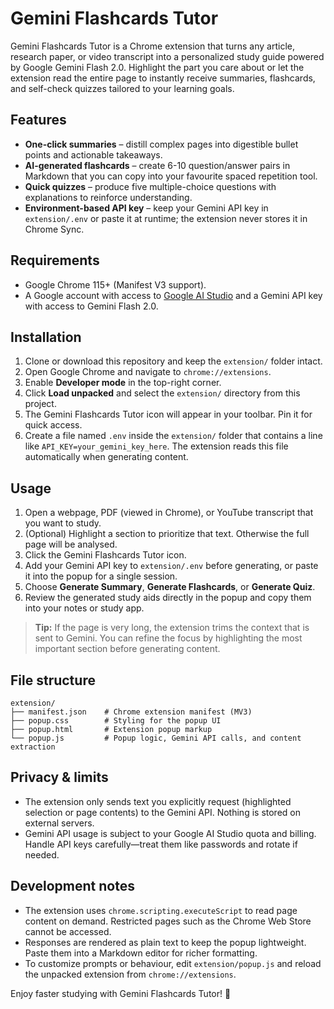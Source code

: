 # Gemini Flashcards Tutor

Gemini Flashcards Tutor is a Chrome extension that turns any article, research paper, or video transcript into a personalized study guide powered by Google Gemini Flash 2.0. Highlight the part you care about or let the extension read the entire page to instantly receive summaries, flashcards, and self-check quizzes tailored to your learning goals.

## Features

- **One-click summaries** – distill complex pages into digestible bullet points and actionable takeaways.
- **AI-generated flashcards** – create 6-10 question/answer pairs in Markdown that you can copy into your favourite spaced repetition tool.
- **Quick quizzes** – produce five multiple-choice questions with explanations to reinforce understanding.
- **Environment-based API key** – keep your Gemini API key in `extension/.env` or paste it at runtime; the extension never stores it in Chrome Sync.

## Requirements

- Google Chrome 115+ (Manifest V3 support).
- A Google account with access to [Google AI Studio](https://aistudio.google.com/) and a Gemini API key with access to Gemini Flash 2.0.

## Installation

1. Clone or download this repository and keep the `extension/` folder intact.
2. Open Google Chrome and navigate to `chrome://extensions`.
3. Enable **Developer mode** in the top-right corner.
4. Click **Load unpacked** and select the `extension/` directory from this project.
5. The Gemini Flashcards Tutor icon will appear in your toolbar. Pin it for quick access.
6. Create a file named `.env` inside the `extension/` folder that contains a line like `API_KEY=your_gemini_key_here`. The extension reads this file automatically when generating content.

## Usage

1. Open a webpage, PDF (viewed in Chrome), or YouTube transcript that you want to study.
2. (Optional) Highlight a section to prioritize that text. Otherwise the full page will be analysed.
3. Click the Gemini Flashcards Tutor icon.
4. Add your Gemini API key to `extension/.env` before generating, or paste it into the popup for a single session.
5. Choose **Generate Summary**, **Generate Flashcards**, or **Generate Quiz**.
6. Review the generated study aids directly in the popup and copy them into your notes or study app.

> **Tip:** If the page is very long, the extension trims the context that is sent to Gemini. You can refine the focus by highlighting the most important section before generating content.

## File structure

```
extension/
├── manifest.json    # Chrome extension manifest (MV3)
├── popup.css        # Styling for the popup UI
├── popup.html       # Extension popup markup
└── popup.js         # Popup logic, Gemini API calls, and content extraction
```

## Privacy & limits

- The extension only sends text you explicitly request (highlighted selection or page contents) to the Gemini API. Nothing is stored on external servers.
- Gemini API usage is subject to your Google AI Studio quota and billing. Handle API keys carefully—treat them like passwords and rotate if needed.

## Development notes

- The extension uses `chrome.scripting.executeScript` to read page content on demand. Restricted pages such as the Chrome Web Store cannot be accessed.
- Responses are rendered as plain text to keep the popup lightweight. Paste them into a Markdown editor for richer formatting.
- To customize prompts or behaviour, edit `extension/popup.js` and reload the unpacked extension from `chrome://extensions`.

Enjoy faster studying with Gemini Flashcards Tutor! 🚀
